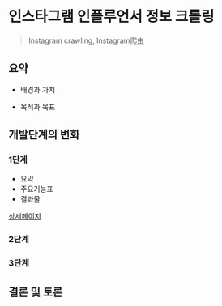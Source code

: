 # 인스타그램 인플루언서 정보 크롤링
> Instagram crawling, Instagram爬虫

## 요약
- 배경과 가치
  
- 목적과 목표

## 개발단계의 변화
### 1단계
- 요약
- 주요기능표
- 결과물

[상세페이지](https://github.com/Jin5823/instagram_crawling/blob/master/instagram_crawling_selenium)

### 2단계
### 3단계

## 결론 및 토론
